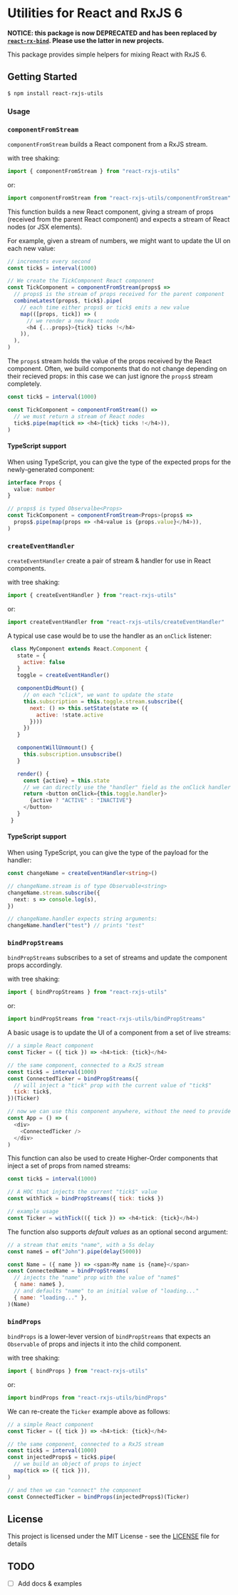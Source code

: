 # Utilities for React and RxJS 6

**NOTICE: this package is now DEPRECATED and has been replaced by [`react-rx-bind`](https://github.com/ushu/react-rx-bind). Please use the latter in new projects.**

This package provides simple helpers for mixing React with RxJS 6.

## Getting Started

```
$ npm install react-rxjs-utils
```

### Usage

### `componentFromStream`

`componentFromStream` builds a React component from a RxJS stream.

with tree shaking:

```javascript
import { componentFromStream } from "react-rxjs-utils"
```

or:

```javascript
import componentFromStream from "react-rxjs-utils/componentFromStream"
```

This function builds a new React component, giving a stream of props (received from the parent React component) and expects a stream of React nodes (or JSX elements).

For example, given a stream of numbers, we might want to update the UI on each new value:

```javascript
// increments every second
const tick$ = interval(1000)

// We create the TickComponent React component
const TickComponent = componentFromStream(props$ =>
  // props$ is the stream of props received for the parent component
  combineLatest(props$, tick$).pipe(
    // each time either props$ or tick$ emits a new value
    map(([props, tick]) => (
      // we render a new React node
      <h4 {...props}>{tick} ticks !</h4>
    )),
  ),
)
```

The `props$` stream holds the value of the props received by the React component. Often, we build components that do not change depending on their recieved props: in this case we can just ignore the `props$` stream completely.

```javascript
const tick$ = interval(1000)

const TickComponent = componentFromStream(() =>
  // we must return a stream of React nodes
  tick$.pipe(map(tick => <h4>{tick} ticks !</h4>)),
)
```

#### TypeScript support

When using TypeScript, you can give the type of the expected props for the newly-generated component:

```typescript
interface Props {
  value: number
}

// props$ is typed Observalbe<Props>
const TickComponent = componentFromStream<Props>(props$ =>
  props$.pipe(map(props => <h4>value is {props.value}</h4>)),
)
```

### `createEventHandler`

`createEventHandler` create a pair of stream & handler for use in React components.

with tree shaking:

```javascript
import { createEventHandler } from "react-rxjs-utils"
```

or:

```javascript
import createEventHandler from "react-rxjs-utils/createEventHandler"
```

A typical use case would be to use the handler as an `onClick` listener:

```javascript
 class MyComponent extends React.Component {
   state = {
     active: false
   }
   toggle = createEventHandler()

   componentDidMount() {
     // on each "click", we want to update the state
     this.subscription = this.toggle.stream.subscribe({
       next: () => this.setState(state => ({
         active: !state.active
       })))
     })
   }

   componentWillUnmount() {
     this.subscription.unsubscribe()
   }

   render() {
     const {active} = this.state
     // we can directly use the "handler" field as the onClick handler
     return <button onClick={this.toggle.handler}>
       {active ? "ACTIVE" : "INACTIVE"}
     </button>
   }
 }
```

#### TypeScript support

When using TypeScript, you can give the type of the payload for the handler:

```typescript
const changeName = createEventHandler<string>()

// changeName.stream is of type Observable<string>
changeName.stream.subscribe({
  next: s => console.log(s),
})

// changeName.handler expects string arguments:
changeName.handler("test") // prints "test"
```

### `bindPropStreams`

`bindPropStreams` subscribes to a set of streams and update the component props accordingly.

with tree shaking:

```javascript
import { bindPropStreams } from "react-rxjs-utils"
```

or:

```javascript
import bindPropStreams from "react-rxjs-utils/bindPropStreams"
```

A basic usage is to update the UI of a component from a set of live streams:

```javascript
// a simple React component
const Ticker = ({ tick }) => <h4>tick: {tick}</h4>

// the same component, connected to a RxJS stream
const tick$ = interval(1000)
const ConnectedTicker = bindPropStreams({
  // will inject a "tick" prop with the current value of "tick$"
  tick: tick$,
})(Ticker)

// now we can use this component anywhere, without the need to provide the injected "tick" props:
const App = () => (
  <div>
    <ConnectedTicker />
  </div>
)
```

This function can also be used to create Higher-Order components that inject a set of props from named streams:

```javascript
const tick$ = interval(1000)

// A HOC that injects the current "tick$" value
const withTick = bindPropStreams({ tick: tick$ })

// example usage
const Ticker = withTick(({ tick }) => <h4>tick: {tick}</h4>)
```

The function also supports _default values_ as an optional second argument:

```javascript
// a stream that emits "name", with a 5s delay
const name$ = of("John").pipe(delay(5000))

const Name = ({ name }) => <span>My name is {name}</span>
const ConnectedName = bindPropStreams(
  // injects the "name" prop with the value of "name$"
  { name: name$ },
  // and defaults "name" to an initial value of "loading..."
  { name: "loading..." },
)(Name)
```

### `bindProps`

`bindProps` is a lower-lever version of `bindPropStreams` that expects an `Observable` of props and injects it into the child component.

with tree shaking:

```javascript
import { bindProps } from "react-rxjs-utils"
```

or:

```javascript
import bindProps from "react-rxjs-utils/bindProps"
```

We can re-create the `Ticker` example above as follows:

```javascript
// a simple React component
const Ticker = ({ tick }) => <h4>tick: {tick}</h4>

// the same component, connected to a RxJS stream
const tick$ = interval(1000)
const injectedProps$ = tick$.pipe(
  // we build an object of props to inject
  map(tick => ({ tick })),
)

// and then we can "connect" the component
const ConnectedTicker = bindProps(injectedProps$)(Ticker)
```

## License

This project is licensed under the MIT License - see the [LICENSE](LICENSE) file for details

## TODO

- [ ] Add docs & examples

[recompose]: https://github.com/acdlite/recompose
